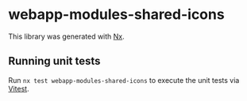 # webapp-modules-shared-icons

This library was generated with [Nx](https://nx.dev).

## Running unit tests

Run `nx test webapp-modules-shared-icons` to execute the unit tests via [Vitest](https://vitest.dev/).
